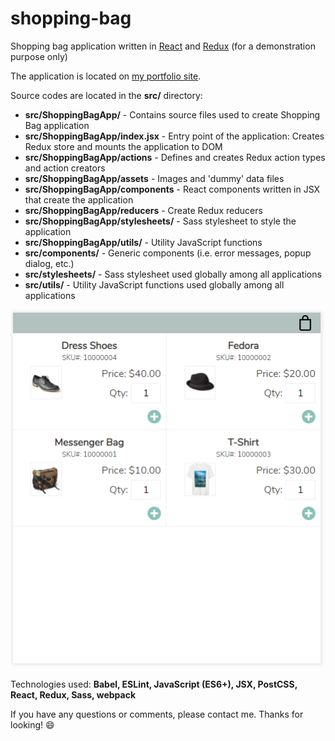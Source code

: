 # shopping-bag
Shopping bag application written in [React](https://reactjs.org/) and [Redux](https://redux.js.org/) (for a demonstration purpose only)

The application is located on [my portfolio site](http://www.dnwebfolio.com/index.php#spa).

Source codes are located in the **src/** directory:
* **src/ShoppingBagApp/** - Contains source files used to create Shopping Bag application
* **src/ShoppingBagApp/index.jsx** - Entry point of the application: Creates Redux store and mounts the application to DOM
* **src/ShoppingBagApp/actions** - Defines and creates Redux action types and action creators
* **src/ShoppingBagApp/assets** - Images and 'dummy' data files
* **src/ShoppingBagApp/components** - React components written in JSX that create the application
* **src/ShoppingBagApp/reducers** - Create Redux reducers
* **src/ShoppingBagApp/stylesheets/** - Sass stylesheet to style the application
* **src/ShoppingBagApp/utils/** - Utility JavaScript functions
* **src/components/** - Generic components (i.e. error messages, popup dialog, etc.)
* **src/stylesheets/** - Sass stylesheet used globally among all applications
* **src/utils/** - Utility JavaScript functions used globally among all applications

![Shopping Bag app](img/ShoppingBagApp.PNG)

Technologies used: **Babel, ESLint, JavaScript (ES6+), JSX, PostCSS, React, Redux, Sass, webpack**

If you have any questions or comments, please contact me. Thanks for looking! :smile:
